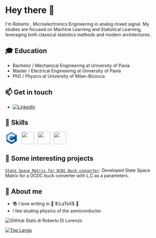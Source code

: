 # Hey there 👋

I'm Roberto , Microelectronics Engineering in analog mixed signal.
My studies are focused on Machine Learning and Statistical Learning, leveraging both classical statistics methods and modern architectures.

## 🎓 **Education**

 - Bachelor / Mechanical Engineering at University of Pavia
 - Master / Electrical Engineering at University of Pavia
 - PhD / Physics at University of Milan-Bicocca

## 📫 **Get in touch**

- [![LinkedIn](https://img.shields.io/badge/-LinkedIn-blue?style=flat&logo=Linkedin&logoColor=white)](https://www.linkedin.com/in/roberto-di-lorenzo-phd-0b841997/)

## 🚀 **Skills**

 <p align="left">
        <img src='https://github.com/devicons/devicon/blob/v2.16.0/icons/c/c-original.svg' alt="c" width="40" height="40"> &nbsp
        <img src='https://cdn.jsdelivr.net/gh/devicons/devicon/icons/cplusplus/cplusplus-original.svg' width="40" height="40">  &nbsp
        <img src='https://cdn.jsdelivr.net/gh/devicons/devicon/icons/python/python-original.svg' width="40" height="40">  &nbsp 
        <img src='https://cdn.jsdelivr.net/gh/devicons/devicon/icons/matlab/matlab-original.svg' width="40" height="40">  &nbsp
  </p>

## 📌 **Some interesting projects**
[`State Space Matrix for DCDC Buck converter`](https://github.com/RobertoDiLorenzo/Python/tree/main/DCDC_state_space): Developed State Space Matrix for a DCDC buck converter with L,C as a parameters.
<!--
**RobertoDiLorenzo/RobertoDiLorenzo** is a ✨ _special_ ✨ repository because its `README.md` (this file) appears on your GitHub profile.

Here are some ideas to get you started:

- 🔭 I’m currently working on ...
- 🌱 I’m currently learning ...
- 👯 I’m looking to collaborate on ...
- 🤔 I’m looking for help with ...
- 💬 Ask me about ...
- 📫 How to reach me: ...
- 😄 Pronouns: ...
- ⚡ Fun fact: ...
-->

## 🧠 **About me**
- 📚 I love writing in 📖 $\LaTeX$ 📖
- I like studing physics of the semiconductor

![GitHub Stats di Roberto Di Lorenzo](https://github-readme-stats.vercel.app/api?username=robertodilorenzo&show_icons=false&locale=en)

[![Top Langs](https://github-readme-stats.vercel.app/api/top-langs/?username=robertodilorenzo&layout=compact&locale=en)](https://github.com/anuraghazra/github-readme-stats)
